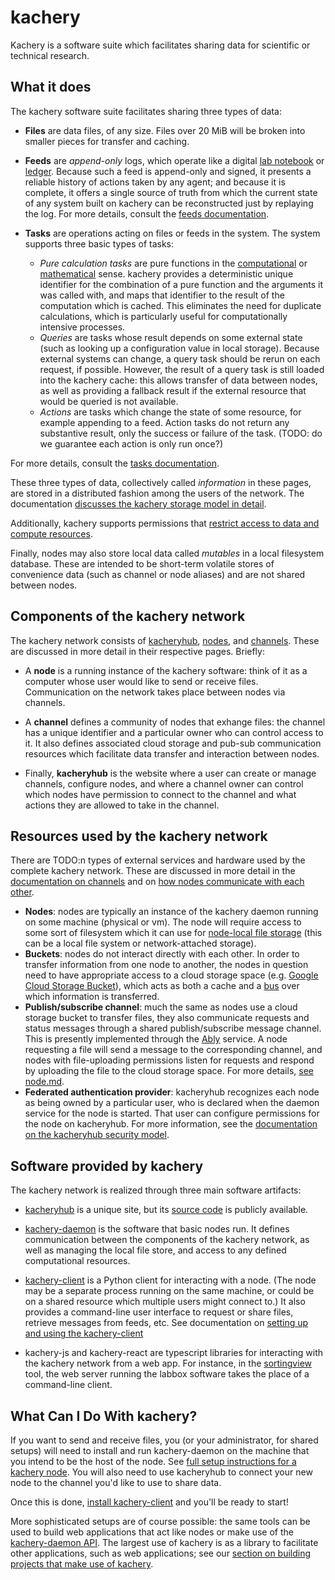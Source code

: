 # kachery

Kachery is a software suite which facilitates sharing data for scientific or technical research.

## What it does

The kachery software suite facilitates sharing three types of data:

* **Files** are data files, of any size. Files over 20 MiB will be broken into
smaller pieces for transfer and caching.

* **Feeds** are *append-only* logs, which operate like a digital
[lab notebook](https://en.wikipedia.org/wiki/Lab_notebook) or
[ledger](https://en.wikipedia.org/wiki/Ledger). Because such a feed is append-only
and signed, it presents a reliable history of actions taken by any agent; and
because it is complete, it offers a single source of truth from which the current
state of any system built on kachery can be reconstructed just by replaying the
log. For more details, consult the [feeds documentation](./feeds.md).

* **Tasks** are operations acting on files or feeds in the system. The system
supports three basic types of tasks:
  * *Pure calculation tasks* are pure functions in the
  [computational](https://en.wikipedia.org/wiki/Pure_function)
  or [mathematical](https://en.wikipedia.org/wiki/Function_(mathematics)) sense.
  kachery provides a deterministic unique identifier for the combination
  of a pure function and the arguments it was called with, and maps that identifier to
  the result of the computation which is cached.
  This eliminates the need for duplicate calculations,
  which is particularly useful for computationally intensive processes.
  * *Queries* are tasks whose result depends on some external state (such as
  looking up a configuration value in local storage). Because external systems can
  change, a query task should be rerun on each request, if possible.
  However, the result
  of a query task is still loaded into the kachery cache: this allows transfer of data between nodes, as well as providing a fallback result if the external resource
  that would be queried is not available.
  * *Actions* are tasks which change the state of some resource, for example appending to a feed. Action tasks do not return any
  substantive result, only the success or failure of the task. (TODO: do we guarantee each action is only run once?)

For more details, consult the [tasks documentation](./tasks.md).

These three types of data, collectively called *information* in these pages,
are stored in a distributed fashion among the users of the network. The documentation
[discusses the kachery storage model in detail](./storage.md).

Additionally, kachery supports permissions that [restrict access to data and compute resources](./security.md).

Finally, nodes may also store local data called *mutables* in a local filesystem database.
These are intended to be short-term volatile stores of convenience data (such as channel
or node aliases) and are not shared between nodes.

## Components of the kachery network

The kachery network consists of [kacheryhub](./hub.md),
[nodes](./node.md), and [channels](./channel.md). These are
discussed in more detail in their respective pages. Briefly:

* A **node** is a running instance of the kachery software: think of it as a computer
whose user would like to send or receive files. Communication on the network takes
place between nodes via channels.

* A **channel** defines a community of nodes that exhange files: the channel has
a unique identifier and a particular owner who can control access to it. It also
defines associated cloud storage and pub-sub communication resources which facilitate data transfer and interaction between nodes.

* Finally, **kacheryhub** is the website where a user
can create or manage channels, configure nodes, and where a channel owner
can control which nodes have permission to connect to the channel
and what actions they are allowed to take in the channel.

## Resources used by the kachery network

There are TODO:n types of external services and hardware used by the complete kachery network.
These are discussed in more detail in the [documentation on channels](./channel.md)
and on [how nodes communicate with each other](./node.md#Communication).

* **Nodes**: nodes are typically an instance of the kachery daemon running on some
machine (physical or vm). The node will require access to some sort of filesystem
which it can use for
[node-local file storage](./storage.md#Storage-Hierarchy)
(this can be a local file system or network-attached storage).
* **Buckets**: nodes do not interact directly with each other. In order to transfer
information from one node to another, the nodes in question need to have appropriate access
to a cloud storage space (e.g.
[Google Cloud Storage Bucket](https://cloud.google.com/storage/docs/creating-buckets)),
which acts as both a cache and a [bus](https://en.wikipedia.org/wiki/Bus_(computing))
over which information is transferred.
* **Publish/subscribe channel**: much the same as nodes use a cloud storage
bucket to transfer files, they also communicate requests and status messages
through a shared publish/subscribe message channel. This is presently implemented
through the [Ably](https://ably.com/pub-sub-messaging) service. A node requesting
a file will send a message to the corresponding channel,
and nodes with file-uploading permissions listen for requests and respond by uploading
the file to the cloud storage space. For more details, [see node.md](./node.md).
* **Federated authentication provider**: kacheryhub recognizes each node as being owned
by a particular user, who is declared when the daemon service for the node is started. That user can configure permissions for the node on kacheryhub. For more information, see the [documentation on the kacheryhub security model](./security.md).

## Software provided by kachery

The kachery network is realized through three main software artifacts:

* [kacheryhub](https://www.kacheryhub.org/) is a unique site, but its
[source code](https://github.com/kacheryhub/kacheryhub) is publicly available.

* [kachery-daemon](https://github.com/kacheryhub/kachery-daemon) is the software that
basic nodes run. It defines communication between the components of the kachery network,
as well as managing the local file store, and access to any defined computational resources.

* [kachery-client](https://github.com/kacheryhub/kachery-client) is a Python client
for interacting with a node. (The node may be a separate process running on the same
machine, or could be on a shared resource which multiple users might connect to.)
It also provides a command-line user interface to request or share files,
retrieve messages from feeds, etc. See documentation on
[setting up and using the kachery-client](./client-howto.md)

* kachery-js and kachery-react are typescript libraries for interacting with the kachery network from a web app. 
For instance, in the [sortingview](https://github.com/magland/sortingview)
tool, the web server running the labbox
software takes the place of a command-line client.

## What Can I Do With kachery?

If you want to send and receive files, you (or your administrator, for shared setups)
will need to install and run kachery-daemon on the machine that you intend to be the
host of the node. See [full setup instructions for a kachery node](./node-howto.md).
You will also need to use kacheryhub to connect your new node to the channel you'd
like to use to share data.

Once this is done, [install kachery-client](./client-howto.md) and you'll be ready to start!

More sophisticated setups are of course possible: the same tools can be used to build
web applications that act like nodes or make use of the [kachery-daemon API](./daemon-api.md).
The largest use of kachery is as a library to facilitate other applications, such as
web applications; see our [section on building projects that make use of kachery](./building.md).
